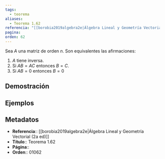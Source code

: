 ```yaml
---
tags:
  - teorema
aliases:
  - Teorema 1.62
referencia: "[[borobia2019algebra2e|Álgebra Lineal y Geometría Vectorial (2a ed)]]"
pagina: 
orden: 62
---
```

Sea $A$ una matriz de orden $n$. Son equivalentes las afirmaciones:
1. $A$ tiene inversa.
2. Si $AB=AC$ entonces $B=C$.
3. Si $AB=0$ entonces $B=0$

## Demostración

## Ejemplos

## Metadatos
- **Referencia**:: [[borobia2019algebra2e|Álgebra Lineal y Geometría Vectorial (2a ed)]]
- **Título**:: Teorema 1.62
- **Página**::
- **Orden**:: 01062
